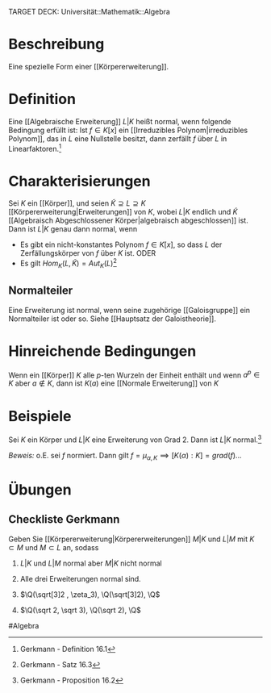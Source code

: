 TARGET DECK: Universität::Mathematik::Algebra

# Beschreibung
Eine spezielle Form einer [[Körpererweiterung]].

# Definition
Eine [[Algebraische Erweiterung]] $L|K$ heißt normal, wenn folgende Bedingung erfüllt ist:
Ist $f \in K[x]$ ein [[Irreduzibles Polynom|irreduzibles Polynom]], das in $L$ eine Nullstelle besitzt, dann zerfällt $f$ über $L$ in Linearfaktoren.[^1]

# Charakterisierungen
Sei $K$ ein [[Körper]], und seien $\tilde K \supseteq L \supseteq K$ [[Körpererweiterung|Erweiterungen]] von $K$, wobei $L|K$ endlich und $\tilde K$ [[Algebraisch Abgeschlossener Körper|algebraisch abgeschlossen]] ist. 
Dann ist $L|K$ genau dann normal, wenn
- Es gibt ein nicht-konstantes Polynom $f \in K[x]$, so dass $L$ der Zerfällungskörper von $f$ über $K$ ist. ODER
- Es gilt $Hom_K(L, \tilde K) = Aut_K(L)$[^3]

## Normalteiler
Eine Erweiterung ist normal, wenn seine zugehörige [[Galoisgruppe]] ein Normalteiler ist oder so. Siehe [[Hauptsatz der Galoistheorie]].

# Hinreichende Bedingungen
Wenn ein [[Körper]] $K$ alle $p$-ten Wurzeln der Einheit enthält und wenn $a^p \in K$ aber $a \notin K$, dann ist $K(a)$ eine [[Normale Erweiterung]] von $K$

# Beispiele
Sei $K$ ein Körper und $L|K$ eine Erweiterung von Grad 2. Dann ist $L|K$ normal.[^2]

*Beweis:*
o.E. sei $f$ normiert. Dann gilt $f = \mu_{\alpha, K} \implies [K(\alpha): K] = grad(f)$...

# Übungen
## Checkliste Gerkmann
Geben Sie [[Körpererweiterung|Körpererweiterungen]] $M|K$ und $L|M$ mit $K \subset M$ und $M \subset L$ an, sodass
1. $L|K$ und $L|M$ normal aber $M|K$ nicht normal
2. Alle drei Erweiterungen normal sind.

1. $\Q(\sqrt[3]2 , \zeta_3), \Q(\sqrt[3]2), \Q$
2. $\Q(\sqrt 2, \sqrt 3), \Q(\sqrt 2), \Q$

#Algebra 

[^1]: Gerkmann - Definition 16.1
[^2]: Gerkmann - Proposition 16.2  
[^3]: Gerkmann - Satz 16.3
